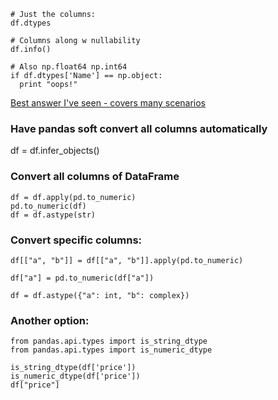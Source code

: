 ~~~
# Just the columns:
df.dtypes

# Columns along w nullability
df.info()

# Also np.float64 np.int64
if df.dtypes['Name'] == np.object:
  print "oops!"
~~~   

[Best answer I've seen - covers many scenarios](https://stackoverflow.com/questions/15891038/change-data-type-of-columns-in-pandas)

### Have pandas soft convert all columns automatically
df = df.infer_objects()

### Convert all columns of DataFrame

~~~
df = df.apply(pd.to_numeric) 
pd.to_numeric(df)
df = df.astype(str)

~~~

### Convert specific columns:
~~~
df[["a", "b"]] = df[["a", "b"]].apply(pd.to_numeric)

df["a"] = pd.to_numeric(df["a"])

df = df.astype({"a": int, "b": complex})
~~~

### Another option:
~~~
from pandas.api.types import is_string_dtype
from pandas.api.types import is_numeric_dtype

is_string_dtype(df['price'])
is_numeric_dtype(df['price'])
df["price"]
~~~
